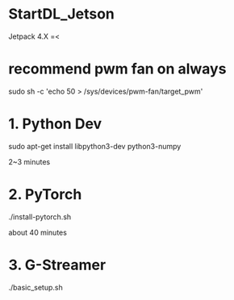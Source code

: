 # StartDL_Jetson 

Jetpack 4.X =<

# recommend pwm fan on always

sudo sh -c 'echo 50 > /sys/devices/pwm-fan/target_pwm'


# 1. Python Dev

sudo apt-get install libpython3-dev python3-numpy

2~3 minutes


# 2. PyTorch

./install-pytorch.sh

about 40 minutes


# 3. G-Streamer 

./basic_setup.sh
